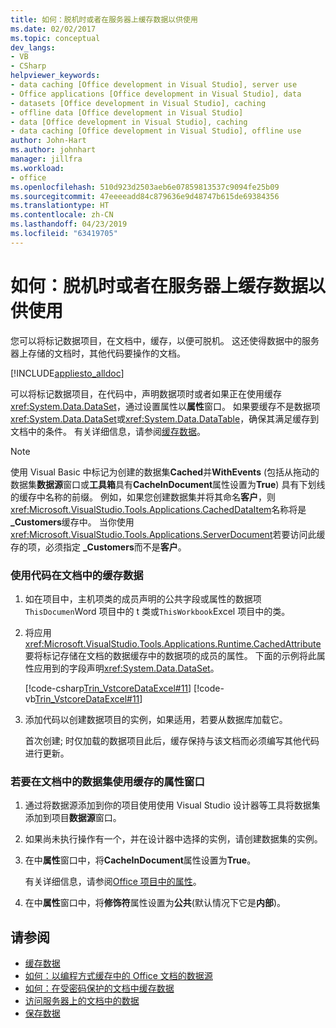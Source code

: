 ```yaml
---
title: 如何：脱机时或者在服务器上缓存数据以供使用
ms.date: 02/02/2017
ms.topic: conceptual
dev_langs:
- VB
- CSharp
helpviewer_keywords:
- data caching [Office development in Visual Studio], server use
- Office applications [Office development in Visual Studio], data
- datasets [Office development in Visual Studio], caching
- offline data [Office development in Visual Studio]
- data [Office development in Visual Studio], caching
- data caching [Office development in Visual Studio], offline use
author: John-Hart
ms.author: johnhart
manager: jillfra
ms.workload:
- office
ms.openlocfilehash: 510d923d2503aeb6e07859813537c9094fe25b09
ms.sourcegitcommit: 47eeeeadd84c879636e9d48747b615de69384356
ms.translationtype: HT
ms.contentlocale: zh-CN
ms.lasthandoff: 04/23/2019
ms.locfileid: "63419705"
---
```

# <a name="how-to-cache-data-for-use-offline-or-on-a-server"></a>如何：脱机时或者在服务器上缓存数据以供使用
  您可以将标记数据项目，在文档中，缓存，以便可脱机。 这还使得数据中的服务器上存储的文档时，其他代码要操作的文档。

 [!INCLUDE[appliesto_alldoc](../vsto/includes/appliesto-alldoc-md.md)]

 可以将标记数据项目，在代码中，声明数据项时或者如果正在使用缓存<xref:System.Data.DataSet>，通过设置属性以**属性**窗口。 如果要缓存不是数据项<xref:System.Data.DataSet>或<xref:System.Data.DataTable>，确保其满足缓存到文档中的条件。 有关详细信息，请参阅[缓存数据](../vsto/caching-data.md)。

> [!NOTE]
> 使用 Visual Basic 中标记为创建的数据集**Cached**并**WithEvents** (包括从拖动的数据集**数据源**窗口或**工具箱**具有**CacheInDocument**属性设置为**True**) 具有下划线的缓存中名称的前缀。 例如，如果您创建数据集并将其命名**客户**，则<xref:Microsoft.VisualStudio.Tools.Applications.CachedDataItem>名称将是 **_Customers**缓存中。 当你使用<xref:Microsoft.VisualStudio.Tools.Applications.ServerDocument>若要访问此缓存的项，必须指定 **_Customers**而不是**客户**。

### <a name="to-cache-data-in-the-document-using-code"></a>使用代码在文档中的缓存数据

1. 如在项目中，主机项类的成员声明的公共字段或属性的数据项`ThisDocumen`Word 项目中的 t 类或`ThisWorkbook`Excel 项目中的类。

2. 将应用<xref:Microsoft.VisualStudio.Tools.Applications.Runtime.CachedAttribute>要将标记存储在文档的数据缓存中的数据项的成员的属性。 下面的示例将此属性应用到的字段声明<xref:System.Data.DataSet>。

     [!code-csharp[Trin_VstcoreDataExcel#11](../vsto/codesnippet/CSharp/Trin_VstcoreDataExcelCS/Sheet1.cs#11)]
     [!code-vb[Trin_VstcoreDataExcel#11](../vsto/codesnippet/VisualBasic/Trin_VstcoreDataExcelVB/Sheet1.vb#11)]

3. 添加代码以创建数据项目的实例，如果适用，若要从数据库加载它。

     首次创建; 时仅加载的数据项目此后，缓存保持与该文档而必须编写其他代码进行更新。

### <a name="to-cache-a-dataset-in-the-document-by-using-the-properties-window"></a>若要在文档中的数据集使用缓存的属性窗口

1. 通过将数据源添加到你的项目使用使用 Visual Studio 设计器等工具将数据集添加到项目**数据源**窗口。

2. 如果尚未执行操作有一个，并在设计器中选择的实例，请创建数据集的实例。

3. 在中**属性**窗口中，将**CacheInDocument**属性设置为**True**。

     有关详细信息，请参阅[Office 项目中的属性](../vsto/properties-in-office-projects.md)。

4. 在中**属性**窗口中，将**修饰符**属性设置为**公共**(默认情况下它是**内部**)。

## <a name="see-also"></a>请参阅
- [缓存数据](../vsto/caching-data.md)
- [如何：以编程方式缓存中的 Office 文档的数据源](../vsto/how-to-programmatically-cache-a-data-source-in-an-office-document.md)
- [如何：在受密码保护的文档中缓存数据](../vsto/how-to-cache-data-in-a-password-protected-document.md)
- [访问服务器上的文档中的数据](../vsto/accessing-data-in-documents-on-the-server.md)
- [保存数据](../data-tools/saving-data.md)
